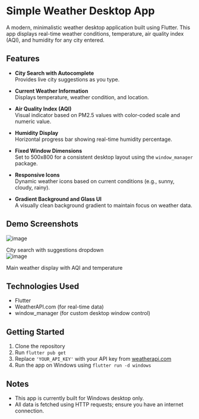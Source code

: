 # Simple Weather Desktop App

A modern, minimalistic weather desktop application built using Flutter. This app displays real-time weather conditions, temperature, air quality index (AQI), and humidity for any city entered.

## Features

- **City Search with Autocomplete**  
  Provides live city suggestions as you type.

- **Current Weather Information**  
  Displays temperature, weather condition, and location.

- **Air Quality Index (AQI)**  
  Visual indicator based on PM2.5 values with color-coded scale and numeric value.

- **Humidity Display**  
  Horizontal progress bar showing real-time humidity percentage.

- **Fixed Window Dimensions**  
  Set to 500x800 for a consistent desktop layout using the `window_manager` package.

- **Responsive Icons**  
  Dynamic weather icons based on current conditions (e.g., sunny, cloudy, rainy).

- **Gradient Background and Glass UI**  
  A visually clean background gradient to maintain focus on weather data.

## Demo Screenshots


![image](https://github.com/user-attachments/assets/f865a862-1ba5-491c-92ad-521f8d903345)
 
 City search with suggestions dropdown  
![image](https://github.com/user-attachments/assets/39b66428-dca8-4229-bf95-33d1539e63d0)

 Main weather display with AQI and temperature  

## Technologies Used

- Flutter 
- WeatherAPI.com (for real-time data)
- window_manager (for custom desktop window control)

## Getting Started

1. Clone the repository  
2. Run `flutter pub get`  
3. Replace `'YOUR_API_KEY'` with your API key from [weatherapi.com](https://www.weatherapi.com/)  
4. Run the app on Windows using `flutter run -d windows`

## Notes

- This app is currently built for Windows desktop only.
- All data is fetched using HTTP requests; ensure you have an internet connection.
